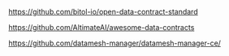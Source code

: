 https://github.com/bitol-io/open-data-contract-standard

https://github.com/AltimateAI/awesome-data-contracts

https://github.com/datamesh-manager/datamesh-manager-ce/
